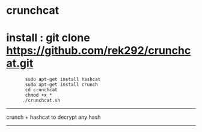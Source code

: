 # crunchcat
# install : git clone https://github.com/rek292/crunchcat.git
           sudo apt-get install hashcat
           sudo apt-get install crunch
           cd crunchcat
           chmod +x *
          ./crunchcat.sh
--------------------------------------------------

crunch + hashcat to decrypt any hash

--------------------------------------------------
